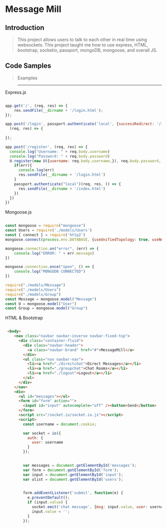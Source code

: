 # Message Mill

## Introduction

> This project allows users to talk to each other in real time using websockets. This project taught me how to use express, HTML, bootstrap, socketio, passport, mongoDB, mongoose, and overall JS.

## Code Samples

>Examples

>---------------------------------------------------------------------------------------------------------

Express.js

```javascript

app.get('/', (req, res) => {
    res.sendFile(__dirname + '/login.html');
});

app.post('/login', passport.authenticate('local', {successRedirect: '/index', failureRedirect: '/'}),
  (req, res) => {
    
});

app.post('/register', (req, res) => {
  console.log("Username: " + req.body.username)
  console.log("Password: " + req.body.password)
  U.register(new U({username: req.body.username,}), req.body.password, (err, user) => {
    if(err){
      console.log(err)
      res.sendFile(__dirname + '/login.html')
    }
    passport.authenticate("local")(req, res, () => {
      res.sendFile(__dirname + '/index.html')
    })
  })
})

```

Mongoose.js

```javascript

const mongoose = require("mongoose")
const Users = require('./models/Users')
const { connect } = require('http2')
mongoose.connect(process.env.DATABASE, {useUnifiedTopology: true, useNewUrlParser: true})

mongoose.connection.on("error", (err) => {
    console.log("ERROR: " + err.message)
})

mongoose.connection.once("open", () => {
    console.log("MONGODB CONNECTED")
})

require("./models/Message")
require("./models/Users")
require("./models/Group")
const Message = mongoose.model("Message")
const U = mongoose.model("User")
const Group = mongoose.model("Group")

```

HTML & Bootstrap

```HTML

 <body>
    <nav class="navbar navbar-inverse navbar-fixed-top">
      <div class="container-fluid">
        <div class="navbar-header">
          <a class="navbar-brand" href="#">MessageMill</a>
        </div>
        <ul class="nav navbar-nav">
          <li><a href="./directchat">Direct Messages</a></li>
          <li><a href="./groupchat">Chat Rooms</a></li>
          <li><a href="./logout">Logout</a></li>
        </ul>
      </div>
    </nav>
    <div>
      <ul id="messages"></ul>
      <form id="form" action="">
        <input id="input" autocomplete="off" /><button>Send</button>
      </form>
      <script src="/socket.io/socket.io.js"></script>
      <script>
        const username = document.cookie;

        var socket = io({
          auth: {
            user: username
          }
        });

      
        var messages = document.getElementById('messages');
        var form = document.getElementById('form');
        var input = document.getElementById('input');
        var ulist = document.getElementById('users');

      
        form.addEventListener('submit', function(e) {
          e.preventDefault();
          if (input.value) {
            socket.emit('chat message', {msg: input.value, user: username});
            input.value = '';
          }
        });

```

